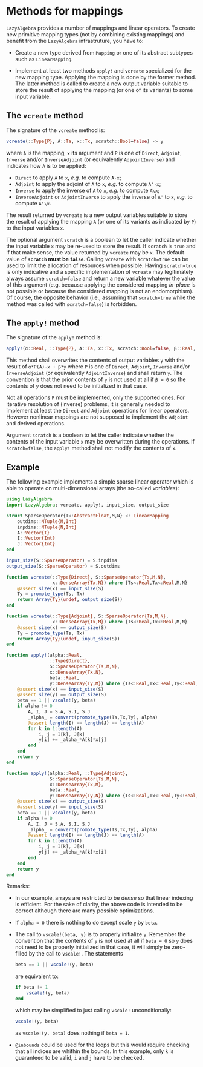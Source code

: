 # Methods for mappings

`LazyAlgebra` provides a number of mappings and linear operators.  To create
new primitive mapping types (not by combining existing mappings) and benefit
from the `LazyAlgebra` infrastruture, you have to:

* Create a new type derived from `Mapping` or one of its abstract subtypes such
  as `LinearMapping`.

* Implement at least two methods `apply!` and `vcreate` specialized for the new
  mapping type.  Applying the mapping is done by the former method.  The latter
  method is called to create a new output variable suitable to store the result
  of applying the mapping (or one of its variants) to some
  input variable.


## The `vcreate` method

The signature of the `vcreate` method is:

```julia
vcreate(::Type{P}, A::Ta, x::Tx, scratch::Bool=false) -> y
```

where `A` is the mapping, `x` its argument and `P` is one of `Direct`,
`Adjoint`, `Inverse` and/or `InverseAdjoint` (or equivalently `AdjointInverse`)
and indicates how `A` is to be applied:

* `Direct` to apply `A` to `x`, *e.g.* to compute `A⋅x`;
* `Adjoint` to apply the adjoint of `A` to `x`, *e.g.* to compute `A'⋅x`;
* `Inverse` to apply the inverse of `A` to `x`, *e.g.* to compute `A\x`;
* `InverseAdjoint` or `AdjointInverse` to apply the inverse of `A'` to `x`,
  *e.g.* to compute `A'\x`.

The result returned by `vcreate` is a new output variables suitable to store
the result of applying the mapping `A` (or one of its variants as indicated by
`P`) to the input variables `x`.

The optional argument `scratch` is a boolean to let the caller indicate whether
the input variable `x` may be re-used to store the result.  If `scratch` is
`true` and if that make sense, the value returned by `vcreate` may be `x`.  The
default value of **`scratch` must be `false`**.  Calling `vcreate` with
`scratch=true` can be used to limit the allocation of resources when possible.
Having `scratch=true` is only indicative and a specific implementation of
`vcreate` may legitimately always assume `scratch=false` and return a new
variable whatever the value of this argument (e.g. because applying the
considered mapping *in-place* is not possible or because the considered mapping
is not an endomorphism).  Of course, the opposite behavior (i.e., assuming that
`scratch=true` while the method was called with `scratch=false`) is forbidden.


## The `apply!` method

The signature of the `apply!` method is:

```julia
apply!(α::Real, ::Type{P}, A::Ta, x::Tx, scratch::Bool=false, β::Real, y::Ty) -> y
```

This method shall overwrites the contents of output variables `y` with the
result of `α*P(A)⋅x + β*y` where `P` is one of `Direct`, `Adjoint`, `Inverse`
and/or `InverseAdjoint` (or equivalently `AdjointInverse`) and shall return
`y`.  The convention is that the prior contents of `y` is not used at all if `β
= 0` so the contents of `y` does not need to be initialized in that case.

Not all operations `P` must be implemented, only the supported ones.  For
iterative resolution of (inverse) problems, it is generally needed to implement
at least the `Direct` and `Adjoint` operations for linear operators.  However
nonlinear mappings are not supposed to implement the `Adjoint` and derived
operations.

Argument `scratch` is a boolean to let the caller indicate whether the contents
of the input variable `x` may be overwritten during the operations.  If
`scratch=false`, the `apply!` method shall not modify the contents of `x`.


## Example

The following example implements a simple sparse linear operator which is able
to operate on multi-dimensional arrays (the so-called *variables*):

```julia
using LazyAlgebra
import LazyAlgebra: vcreate, apply!, input_size, output_size

struct SparseOperator{T<:AbstractFloat,M,N} <: LinearMapping
    outdims::NTuple{M,Int}
    inpdims::NTuple{N,Int}
    A::Vector{T}
    I::Vector{Int}
    J::Vector{Int}
end

input_size(S::SparseOperator) = S.inpdims
output_size(S::SparseOperator) = S.outdims

function vcreate(::Type{Direct}, S::SparseOperator{Ts,M,N},
                 x::DenseArray{Tx,N}) where {Ts<:Real,Tx<:Real,M,N}
    @assert size(x) == input_size(S)
    Ty = promote_type(Ts, Tx)
    return Array{Ty}(undef, output_size(S))
end

function vcreate(::Type{Adjoint}, S::SparseOperator{Ts,M,N},
                 x::DenseArray{Tx,M}) where {Ts<:Real,Tx<:Real,M,N}
    @assert size(x) == output_size(S)
    Ty = promote_type(Ts, Tx)
    return Array{Ty}(undef, input_size(S))
end

function apply!(alpha::Real,
                ::Type{Direct},
                S::SparseOperator{Ts,M,N},
                x::DenseArray{Tx,N},
                beta::Real,
                y::DenseArray{Ty,M}) where {Ts<:Real,Tx<:Real,Ty<:Real,M,N}
    @assert size(x) == input_size(S)
    @assert size(y) == output_size(S)
    beta == 1 || vscale!(y, beta)
    if alpha != 0
        A, I, J = S.A, S.I, S.J
        _alpha_ = convert(promote_type(Ts,Tx,Ty), alpha)
        @assert length(I) == length(J) == length(A)
        for k in 1:length(A)
            i, j = I[k], J[k]
            y[i] += _alpha_*A[k]*x[j]
        end
    end
    return y
end

function apply!(alpha::Real, ::Type{Adjoint},
                S::SparseOperator{Ts,M,N},
                x::DenseArray{Tx,M},
                beta::Real,
                y::DenseArray{Ty,N}) where {Ts<:Real,Tx<:Real,Ty<:Real,M,N}
    @assert size(x) == output_size(S)
    @assert size(y) == input_size(S)
    beta == 1 || vscale!(y, beta)
    if alpha != 0
        A, I, J = S.A, S.I, S.J
        _alpha_ = convert(promote_type(Ts,Tx,Ty), alpha)
        @assert length(I) == length(J) == length(A)
        for k in 1:length(A)
            i, j = I[k], J[k]
            y[j] += _alpha_*A[k]*x[i]
        end
    end
    return y
end
```

Remarks:

- In our example, arrays are restricted to be *dense* so that linear indexing
  is efficient.  For the sake of clarity, the above code is intended to be
  correct although there are many possible optimizations.

- If `alpha = 0` there is nothing to do except scale `y` by `beta`.

- The call to `vscale!(beta, y)` is to properly initialize `y`.  Remember the
  convention that the contents of `y` is not used at all if `beta = 0` so `y`
  does not need to be properly initialized in that case, it will simply be
  zero-filled by the call to `vscale!`.  The statements

  ```julia
  beta == 1 || vscale!(y, beta)
  ```

  are equivalent to:

  ```julia
  if beta != 1
      vscale!(y, beta)
  end
  ```

  which may be simplified to just calling `vscale!` unconditionally:

  ```julia
  vscale!(y, beta)
  ```

  as `vscale!(y, beta)` does nothing if `beta = 1`.

- `@inbounds` could be used for the loops but this would require checking that
  all indices are whithin the bounds.  In this example, only `k` is guaranteed
  to be valid, `i` and `j` have to be checked.
